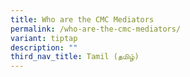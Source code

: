 ```yaml
---
title: Who are the CMC Mediators
permalink: /who-are-the-cmc-mediators/
variant: tiptap
description: ""
third_nav_title: Tamil (தமிழ்)
---
```

